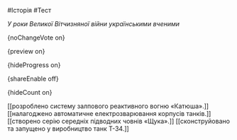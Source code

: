 #Історія #Тест

*У роки Великої Вітчизняної війни українськими вченими*

{noChangeVote on}

{preview on}

{hideProgress on}

{shareEnable off}

{hideCount on}

[[розроблено систему залпового реактивного вогню «Катюша».]]
[[налагоджено автоматичне електрозварювання корпусів танків.]]
[[створено серію середніх підводних човнів «Щука».]]
[[сконструйовано та запущено у виробництво танк Т-34.]]
